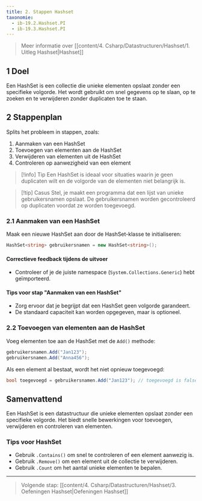 ```yaml
---
title: 2. Stappen Hashset
taxonomie:
  - ib-19.2.Hashset.PI
  - ib-19.3.Hashset.PI
---
```


> Meer informatie over [[content/4. Csharp/Datastructuren/Hashset/1. Uitleg Hashset|Hashset]]

## 1 Doel
Een HashSet is een collectie die unieke elementen opslaat zonder een specifieke volgorde. Het wordt gebruikt om snel gegevens op te slaan, op te zoeken en te verwijderen zonder duplicaten toe te staan.

## 2 Stappenplan
Splits het probleem in stappen, zoals:
1. Aanmaken van een HashSet
2. Toevoegen van elementen aan de HashSet
3. Verwijderen van elementen uit de HashSet
4. Controleren op aanwezigheid van een element

> [!info] Tip
> Een HashSet is ideaal voor situaties waarin je geen duplicaten wilt en de volgorde van de elementen niet belangrijk is.

> [!tip] Casus
> Stel, je maakt een programma dat een lijst van unieke gebruikersnamen opslaat. De gebruikersnamen worden gecontroleerd op duplicaten voordat ze worden toegevoegd.

### 2.1 Aanmaken van een HashSet
Maak een nieuwe HashSet aan door de HashSet-klasse te initialiseren:
```csharp
HashSet<string> gebruikersnamen = new HashSet<string>();
```

#### Correctieve feedback tijdens de uitvoer
- Controleer of je de juiste namespace (`System.Collections.Generic`) hebt geïmporteerd.

#### Tips voor stap "Aanmaken van een HashSet"
- Zorg ervoor dat je begrijpt dat een HashSet geen volgorde garandeert.
- De standaard capaciteit kan worden opgegeven, maar is optioneel.

### 2.2 Toevoegen van elementen aan de HashSet
Voeg elementen toe aan de HashSet met de `Add()` methode:
```csharp
gebruikersnamen.Add("Jan123");
gebruikersnamen.Add("Anna456");
```

Als een element al bestaat, wordt het niet opnieuw toegevoegd:
```csharp
bool toegevoegd = gebruikersnamen.Add("Jan123"); // toegevoegd is false
```

## Samenvattend
Een HashSet is een datastructuur die unieke elementen opslaat zonder een specifieke volgorde. Het biedt snelle bewerkingen voor toevoegen, verwijderen en controleren van elementen.

### Tips voor HashSet
- Gebruik `.Contains()` om snel te controleren of een element aanwezig is.
- Gebruik `.Remove()` om een element uit de collectie te verwijderen.
- Gebruik `.Count` om het aantal unieke elementen te bepalen.

---

> Volgende stap: [[content/4. Csharp/Datastructuren/Hashset/3. Oefeningen Hashset|Oefeningen Hashset]]
